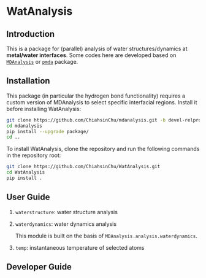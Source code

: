 # WatAnalysis

## Introduction

This is a package for (parallel) analysis of water structures/dynamics at **metal/water interfaces**.
Some codes here are developed based on [`MDAnalysis`](https://userguide.mdanalysis.org/2.0.0-dev0/index.html) or [`pmda`](https://www.mdanalysis.org/pmda/) package.

## Installation

This package (in particular the hydrogen bond functionality) requires a custom version of MDAnalysis to select specific interfacial regions.
Install it before installing WatAnalysis:

```bash
git clone https://github.com/ChiahsinChu/mdanalysis.git -b devel-relprop
cd mdanalysis
pip install --upgrade package/
cd ..
```

To install WatAnalysis, clone the repository and run the following commands in the repository root:

```bash
git clone https://github.com/ChiahsinChu/WatAnalysis.git
cd WatAnalysis
pip install .
```

## User Guide

1. `waterstructure`: water structure analysis

2. `waterdynamics`: water dynamics analysis

   This module is built on the basis of `MDAnalysis.analysis.waterdynamics`.

3. `temp`: instantaneous temperature of selected atoms

## Developer Guide
